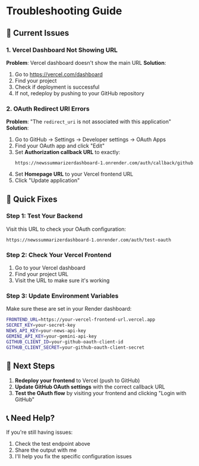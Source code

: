 # Troubleshooting Guide

## 🚨 Current Issues

### 1. Vercel Dashboard Not Showing URL
**Problem**: Vercel dashboard doesn't show the main URL
**Solution**: 
1. Go to https://vercel.com/dashboard
2. Find your project
3. Check if deployment is successful
4. If not, redeploy by pushing to your GitHub repository

### 2. OAuth Redirect URI Errors
**Problem**: "The `redirect_uri` is not associated with this application"
**Solution**: 
1. Go to GitHub → Settings → Developer settings → OAuth Apps
2. Find your OAuth app and click "Edit"
3. Set **Authorization callback URL** to exactly:
   ```
   https://newssummarizerdashboard-1.onrender.com/auth/callback/github
   ```
4. Set **Homepage URL** to your Vercel frontend URL
5. Click "Update application"

## 🔧 Quick Fixes

### Step 1: Test Your Backend
Visit this URL to check your OAuth configuration:
```
https://newssummarizerdashboard-1.onrender.com/auth/test-oauth
```

### Step 2: Check Your Vercel Frontend
1. Go to your Vercel dashboard
2. Find your project URL
3. Visit the URL to make sure it's working

### Step 3: Update Environment Variables
Make sure these are set in your Render dashboard:
```bash
FRONTEND_URL=https://your-vercel-frontend-url.vercel.app
SECRET_KEY=your-secret-key
NEWS_API_KEY=your-news-api-key
GEMINI_API_KEY=your-gemini-api-key
GITHUB_CLIENT_ID=your-github-oauth-client-id
GITHUB_CLIENT_SECRET=your-github-oauth-client-secret
```

## 🎯 Next Steps

1. **Redeploy your frontend** to Vercel (push to GitHub)
2. **Update GitHub OAuth settings** with the correct callback URL
3. **Test the OAuth flow** by visiting your frontend and clicking "Login with GitHub"

## 📞 Need Help?

If you're still having issues:
1. Check the test endpoint above
2. Share the output with me
3. I'll help you fix the specific configuration issues
